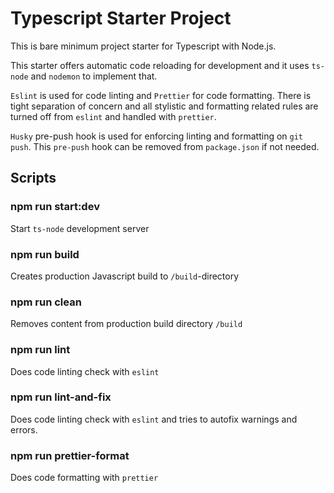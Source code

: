 # Typescript Starter Project

This is bare minimum project starter for Typescript with Node.js. 

This starter offers automatic code reloading for development and it uses `ts-node` and `nodemon` to implement that.

`Eslint` is used for code linting and `Prettier` for code formatting. There is tight separation of concern and all stylistic and formatting related rules are turned off from `eslint` and handled with `prettier`.

`Husky` pre-push hook is used for enforcing linting and formatting on `git push`. This `pre-push` hook can be removed from `package.json` if not needed. 

## Scripts

### npm run start:dev

Start `ts-node` development server

### npm run build

Creates production Javascript build to `/build`-directory

### npm run clean 

Removes content from production build directory `/build`

### npm run lint

Does code linting check with `eslint`

### npm run lint-and-fix

Does code linting check with `eslint` and tries to autofix warnings and errors.

### npm run prettier-format

Does code formatting with `prettier`